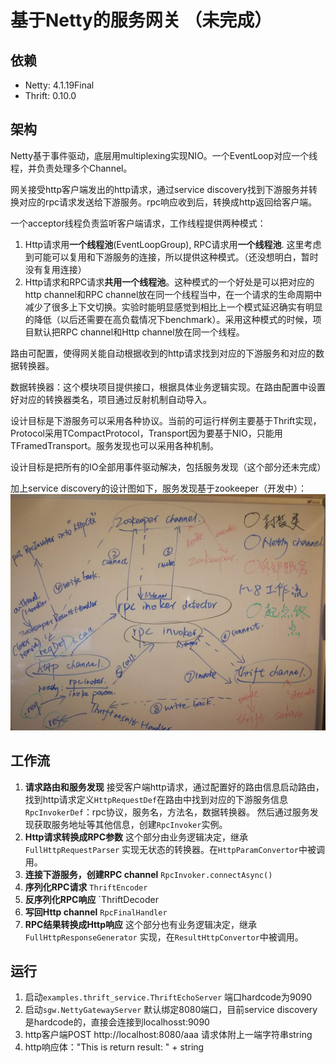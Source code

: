 # 基于Netty的服务网关 （未完成）

## 依赖
* Netty: 4.1.19Final
* Thrift: 0.10.0


## 架构
Netty基于事件驱动，底层用multiplexing实现NIO。一个EventLoop对应一个线程，并负责处理多个Channel。

网关接受http客户端发出的http请求，通过service discovery找到下游服务并转换对应的rpc请求发送给下游服务。rpc响应收到后，转换成http返回给客户端。

一个acceptor线程负责监听客户端请求，工作线程提供两种模式：

1. Http请求用**一个线程池**(EventLoopGroup), RPC请求用**一个线程池**. 这里考虑到可能可以复用和下游服务的连接，所以提供这种模式。（还没想明白，暂时没有复用连接）
2. Http请求和RPC请求**共用一个线程池**。这种模式的一个好处是可以把对应的http channel和RPC channel放在同一个线程当中，在一个请求的生命周期中减少了很多上下文切换。实验时能明显感觉到相比上一个模式延迟确实有明显的降低（以后还需要在高负载情况下benchmark）。采用这种模式的时候，项目默认把RPC channel和Http channel放在同一个线程。

路由可配置，使得网关能自动根据收到的http请求找到对应的下游服务和对应的数据转换器。

数据转换器：这个模块项目提供接口，根据具体业务逻辑实现。在路由配置中设置好对应的转换器类名，项目通过反射机制自动导入。

设计目标是下游服务可以采用各种协议。当前的可运行样例主要基于Thrift实现，Protocol采用TCompactProtocol，Transport因为要基于NIO，只能用TFramedTransport。服务发现也可以采用各种机制。

设计目标是把所有的IO全部用事件驱动解决，包括服务发现（这个部分还未完成）

加上service discovery的设计图如下，服务发现基于zookeeper（开发中）：
![](./docs/archi_overview.png)

## 工作流
1. **请求路由和服务发现** 接受客户端http请求，通过配置好的路由信息启动路由，找到http请求定义`HttpRequestDef`在路由中找到对应的下游服务信息`RpcInvokerDef`：rpc协议，服务名，方法名，数据转换器。 然后通过服务发现获取服务地址等其他信息，创建`RpcInvoker`实例。
2. **Http请求转换成RPC参数** 这个部分由业务逻辑决定，继承 `FullHttpRequestParser` 实现无状态的转换器。在`HttpParamConvertor`中被调用。
3. **连接下游服务，创建RPC channel** `RpcInvoker.connectAsync()`
4. **序列化RPC请求** `ThriftEncoder`
5. **反序列化RPC响应** `ThriftDecoder
6. **写回Http channel**  `RpcFinalHandler`
7. **RPC结果转换成Http响应** 这个部分也有业务逻辑决定，继承`FullHttpResponseGenerator` 实现，在`ResultHttpConvertor`中被调用。

## 运行
1. 启动`examples.thrift_service.ThriftEchoServer` 端口hardcode为9090
2. 启动`sgw.NettyGatewayServer`  默认绑定8080端口，目前service discovery是hardcode的，直接会连接到localhosst:9090
3. http客户端POST http://localhost:8080/aaa 请求体附上一端字符串string
4. http响应体："This is return result: " + string

